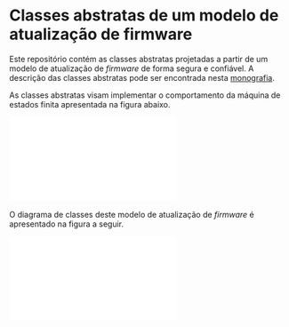 # Classes abstratas de um modelo de atualização de firmware

Este repositório contém as classes abstratas projetadas a partir de um modelo de atualização de *firmware* de forma segura e confiável. A descrição das classes abstratas pode ser encontrada nesta [monografia](../monografia).

As classes abstratas visam implementar o comportamento da máquina de estados finita apresentada na figura abaixo.

![fsm](diagramas/diagrama-estados-horizontal.pdf)

O diagrama de classes deste modelo de atualização de *firmware* é apresentado na figura a seguir.

![classes](diagramas/diagrama-classes.pdf)

